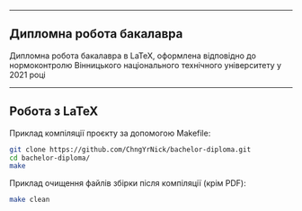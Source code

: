 <!--
  Title: bachelor-diploma
  Description: Бакалаврська дипломна робота в LaTeX, оформлена відповідно нормоконтролю ВНТУ в 2021 році
  Author: Сергій Московко
  Keywords: ВНТУ, БДР, LaTeX, TeX
-->
-----

## Дипломна робота бакалавра

Дипломна робота бакалавра в LaTeX, оформлена відповідно до нормоконтролю Вінницького національного технічного університету у 2021 році

-----

## Робота з LaTeX

Приклад компіляції проєкту за допомогою Makefile:

```bash
git clone https://github.com/ChngYrNick/bachelor-diploma.git
cd bachelor-diploma/
make
```

Приклад очищення файлів збірки після компіляції (крім PDF):

```bash
make clean
```
